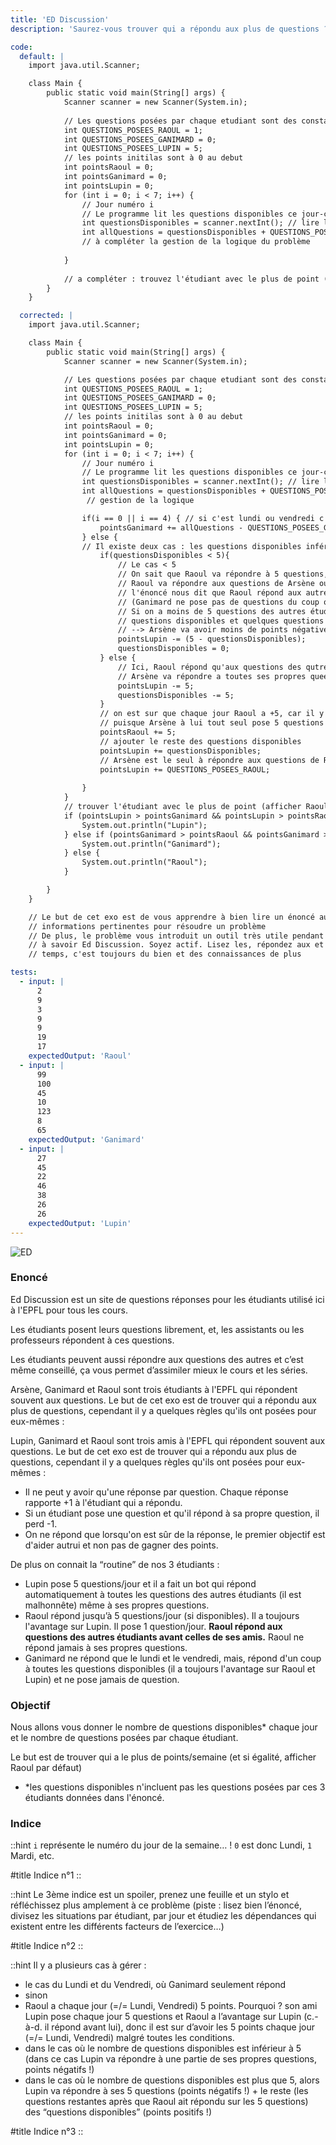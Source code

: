 ```yaml
---
title: 'ED Discussion'
description: 'Saurez-vous trouver qui a répondu aux plus de questions ?'

code:
  default: |
    import java.util.Scanner;

    class Main {
        public static void main(String[] args) {
            Scanner scanner = new Scanner(System.in);
            
            // Les questions posées par chaque etudiant sont des constantes
            int QUESTIONS_POSEES_RAOUL = 1;
            int QUESTIONS_POSEES_GANIMARD = 0;
            int QUESTIONS_POSEES_LUPIN = 5;
            // les points initilas sont à 0 au debut 
            int pointsRaoul = 0;
            int pointsGanimard = 0;
            int pointsLupin = 0;
            for (int i = 0; i < 7; i++) {
                // Jour numéro i
                // Le programme lit les questions disponibles ce jour-ci
                int questionsDisponibles = scanner.nextInt(); // lire le nombre de questions disponibles ce jour la
                int allQuestions = questionsDisponibles + QUESTIONS_POSEES_RAOUL + QUESTIONS_POSEES_GANIMARD + QUESTIONS_POSEES_LUPIN;
                // à compléter la gestion de la logique du problème
                
            }
            
            // a compléter : trouvez l'étudiant avec le plus de point (afficher Raoul par défaut en cas d'égalité)
        }
    }

  corrected: |
    import java.util.Scanner;

    class Main {
        public static void main(String[] args) {
            Scanner scanner = new Scanner(System.in);

            // Les questions posées par chaque etudiant sont des constantes
            int QUESTIONS_POSEES_RAOUL = 1;
            int QUESTIONS_POSEES_GANIMARD = 0;
            int QUESTIONS_POSEES_LUPIN = 5;
            // les points initilas sont à 0 au debut 
            int pointsRaoul = 0;
            int pointsGanimard = 0;
            int pointsLupin = 0;
            for (int i = 0; i < 7; i++) {
                // Jour numéro i
                // Le programme lit les questions disponibles ce jour-ci
                int questionsDisponibles = scanner.nextInt(); // lire le nombre de questions disponibles ce jour la
                int allQuestions = questionsDisponibles + QUESTIONS_POSEES_RAOUL + QUESTIONS_POSEES_GANIMARD + QUESTIONS_POSEES_LUPIN;
                 // gestion de la logique

                if(i == 0 || i == 4) { // si c'est lundi ou vendredi c'est Ganimard qui répond à toutes les questions
                    pointsGanimard += allQuestions - QUESTIONS_POSEES_GANIMARD;
                } else {
                // Il existe deux cas : les questions disponibles inférieur à 5 et les questions dispo supérieurs ou égale à 5
                    if(questionsDisponibles < 5){
                        // Le cas < 5
                        // On sait que Raoul va répondre à 5 questions, la question qui se pose est  :
                        // Raoul va répondre aux questions de Arsène ou ceux des autres étudiants ?
                        // l'énoncé nous dit que Raoul répond aux autres étudiants avant celles de Raoul
                        // (Ganimard ne pose pas de questions du coup on ne le compte pas) 
                        // Si on a moins de 5 questions des autres étudiants, Raoul va répondre à toutes les
                        // questions disponibles et quelques questions de Arséne 
                        // --> Arsène va avoir moins de points négatives.
                        pointsLupin -= (5 - questionsDisponibles);
                        questionsDisponibles = 0;
                    } else {
                        // Ici, Raoul répond qu'aux questions des qutres étudiants
                        // Arsène va répondre a toutes ses propres queestions
                        pointsLupin -= 5;
                        questionsDisponibles -= 5;
                    }
                    // on est sur que chaque jour Raoul a +5, car il y a toujours 5 ou plus questions disponibles 
                    // puisque Arsène à lui tout seul pose 5 questions
                    pointsRaoul += 5;
                    // ajouter le reste des questions disponibles
                    pointsLupin += questionsDisponibles;
                    // Arsène est le seul à répondre aux questions de Raoul si Ganimard ne le fait pas
                    pointsLupin += QUESTIONS_POSEES_RAOUL;
        
                }
            }
            // trouver l'étudiant avec le plus de point (afficher Raoul par défaut en cas d'égalité)
            if (pointsLupin > pointsGanimard && pointsLupin > pointsRaoul) {
                System.out.println("Lupin");
            } else if (pointsGanimard > pointsRaoul && pointsGanimard > pointsLupin) {
                System.out.println("Ganimard");
            } else {
                System.out.println("Raoul");
            }

        }
    }    

    // Le but de cet exo est de vous apprendre à bien lire un énoncé aussi long et extraire toutes les 
    // informations pertinentes pour résoudre un problème
    // De plus, le problème vous introduit un outil très utile pendant votre ba1 et votre parcours à l'EPFL en général
    // à savoir Ed Discussion. Soyez actif. Lisez les, répondez aux et posez des, questions quand vous avez le  
    // temps, c'est toujours du bien et des connaissances de plus

tests:
  - input: |
      2
      9
      3
      9
      9
      19
      17
    expectedOutput: 'Raoul'
  - input: |
      99
      100
      45
      10
      123
      8
      65
    expectedOutput: 'Ganimard'
  - input: |
      27
      45
      22
      46
      38
      26
      26
    expectedOutput: 'Lupin'
---
```


![ED](/banner/ed.png)

### Enoncé

Ed Discussion est un site de questions réponses pour les étudiants utilisé ici à l'EPFL pour tous les cours.

Les étudiants posent leurs questions librement, et, les assistants ou les professeurs répondent à ces questions.

Les étudiants peuvent aussi répondre aux questions des autres et c’est même conseillé, ça vous permet d’assimiler mieux le cours et les séries.

Arsène, Ganimard et Raoul sont trois étudiants à l'EPFL qui répondent souvent aux questions. Le but de cet exo est de trouver qui a répondu aux plus de questions, cependant il y a quelques règles qu'ils ont posées pour eux-mêmes :

Lupin, Ganimard et Raoul sont trois amis à l'EPFL qui répondent souvent aux questions. Le but de cet exo est de trouver qui a répondu aux plus de questions, cependant il y a quelques règles qu'ils ont posées pour eux-mêmes :

- Il ne peut y avoir qu'une réponse par question. Chaque réponse rapporte +1 à l'étudiant qui a répondu.
- Si un étudiant pose une question et qu'il répond à sa propre question, il perd -1.
- On ne répond que lorsqu'on est sûr de la réponse, le premier objectif est d'aider autrui et non pas de gagner des points.

De plus on connait la “routine” de nos 3 étudiants :

- Lupin pose 5 questions/jour et il a fait un bot qui répond automatiquement à toutes les questions des autres étudiants (il est malhonnête) même à ses propres questions.
- Raoul répond jusqu’à 5 questions/jour (si disponibles). Il a toujours l'avantage sur Lupin. Il pose 1 question/jour. **Raoul répond aux questions des autres étudiants avant celles de ses amis.** Raoul ne répond jamais à ses propres questions.
- Ganimard ne répond que le lundi et le vendredi, mais, répond d'un coup à toutes les questions disponibles (il a toujours l'avantage sur Raoul et Lupin) et ne pose jamais de question.

### Objectif

Nous allons vous donner le nombre de questions disponibles\* chaque jour et le nombre de questions posées par chaque étudiant.

Le but est de trouver qui a le plus de points/semaine (et si égalité, afficher Raoul par défaut)

- \*les questions disponibles n'incluent pas les questions posées par ces 3 étudiants données dans l'énoncé.

### Indice

::hint
`i` représente le numéro du jour de la semaine… ! `0` est donc Lundi, `1` Mardi, etc.

#title
Indice n°1
::

::hint
Le 3ème indice est un spoiler, prenez une feuille et un stylo et réfléchissez plus amplement à ce problème (piste : lisez bien l’énoncé, divisez les situations par étudiant, par jour et étudiez les dépendances qui existent entre les différents facteurs de l’exercice…)

#title
Indice n°2
::

::hint
Il y a plusieurs cas à gérer :

- le cas du Lundi et du Vendredi, où Ganimard seulement répond
- sinon
- Raoul a chaque jour (=/= Lundi, Vendredi) 5 points. Pourquoi ? son ami Lupin pose chaque jour 5 questions et Raoul a l’avantage sur Lupin (c.-à-d. il répond avant lui), donc il est sur d’avoir les 5 points chaque jour (=/= Lundi, Vendredi) malgré toutes les conditions.
- dans le cas où le nombre de questions disponibles est inférieur à 5 (dans ce cas Lupin va répondre à une partie de ses propres questions, points négatifs !)
- dans le cas où le nombre de questions disponibles est plus que 5, alors Lupin va répondre à ses 5 questions (points négatifs !) + le reste (les questions restantes après que Raoul ait répondu sur les 5 questions) des “questions disponibles” (points positifs !)

#title
Indice n°3
::
